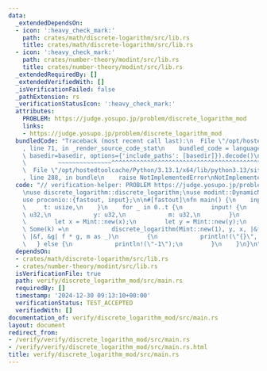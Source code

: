 ```yaml
---
data:
  _extendedDependsOn:
  - icon: ':heavy_check_mark:'
    path: crates/math/discrete-logarithm/src/lib.rs
    title: crates/math/discrete-logarithm/src/lib.rs
  - icon: ':heavy_check_mark:'
    path: crates/number-theory/modint/src/lib.rs
    title: crates/number-theory/modint/src/lib.rs
  _extendedRequiredBy: []
  _extendedVerifiedWith: []
  _isVerificationFailed: false
  _pathExtension: rs
  _verificationStatusIcon: ':heavy_check_mark:'
  attributes:
    PROBLEM: https://judge.yosupo.jp/problem/discrete_logarithm_mod
    links:
    - https://judge.yosupo.jp/problem/discrete_logarithm_mod
  bundledCode: "Traceback (most recent call last):\n  File \"/opt/hostedtoolcache/Python/3.13.1/x64/lib/python3.13/site-packages/onlinejudge_verify/documentation/build.py\"\
    , line 71, in _render_source_code_stat\n    bundled_code = language.bundle(stat.path,\
    \ basedir=basedir, options={'include_paths': [basedir]}).decode()\n          \
    \         ~~~~~~~~~~~~~~~^^^^^^^^^^^^^^^^^^^^^^^^^^^^^^^^^^^^^^^^^^^^^^^^^^^^^^^^^^^^^^^^^^\n\
    \  File \"/opt/hostedtoolcache/Python/3.13.1/x64/lib/python3.13/site-packages/onlinejudge_verify/languages/rust.py\"\
    , line 288, in bundle\n    raise NotImplementedError\nNotImplementedError\n"
  code: "// verification-helper: PROBLEM https://judge.yosupo.jp/problem/discrete_logarithm_mod\n\
    \nuse discrete_logarithm::discrete_logarithm;\nuse modint::DynamicModInt as Mint;\n\
    use proconio::{fastout, input};\n\n#[fastout]\nfn main() {\n    input! {\n   \
    \     t: usize,\n    }\n    for _ in 0..t {\n        input! {\n            x:\
    \ u32,\n            y: u32,\n            m: u32,\n        }\n        Mint::set_modulus(m);\n\
    \        let x = Mint::new(x);\n        let y = Mint::new(y);\n        if let\
    \ Some(k) =\n            discrete_logarithm(Mint::new(1), y, x, |&f, &x| f * x,\
    \ |&f, &g| f * g, m as _)\n        {\n            println!(\"{}\", k);\n     \
    \   } else {\n            println!(\"-1\");\n        }\n    }\n}\n"
  dependsOn:
  - crates/math/discrete-logarithm/src/lib.rs
  - crates/number-theory/modint/src/lib.rs
  isVerificationFile: true
  path: verify/discrete_logarithm_mod/src/main.rs
  requiredBy: []
  timestamp: '2024-12-30 09:13:10+00:00'
  verificationStatus: TEST_ACCEPTED
  verifiedWith: []
documentation_of: verify/discrete_logarithm_mod/src/main.rs
layout: document
redirect_from:
- /verify/verify/discrete_logarithm_mod/src/main.rs
- /verify/verify/discrete_logarithm_mod/src/main.rs.html
title: verify/discrete_logarithm_mod/src/main.rs
---
```

